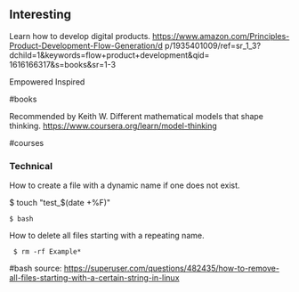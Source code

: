 ## Interesting

Learn how to develop digital products.
https://www.amazon.com/Principles-Product-Development-Flow-Generation/d
p/1935401009/ref=sr_1_3?dchild=1&keywords=flow+product+development&qid=
1616166317&s=books&sr=1-3  



Empowered
Inspired

#books 

Recommended by Keith W.
Different mathematical models that shape thinking. 
https://www.coursera.org/learn/model-thinking


#courses 



### Technical 

How to create a file with a dynamic name if one does not exist. 

$ touch "test_$(date +%F)"

``` $ bash ``` 

How to delete all files starting with a repeating name. 

```  $ rm -rf Example* ```

#bash 
source: https://superuser.com/questions/482435/how-to-remove-all-files-starting-with-a-certain-string-in-linux
